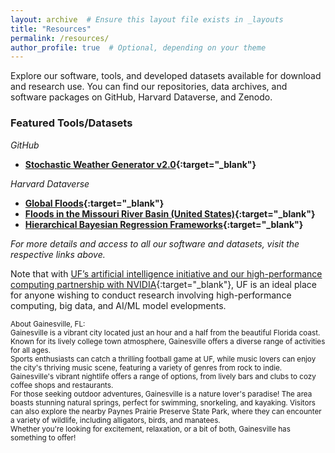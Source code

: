 ```yaml
---
layout: archive  # Ensure this layout file exists in _layouts
title: "Resources"
permalink: /resources/
author_profile: true  # Optional, depending on your theme
---
```


Explore our software, tools, and developed datasets available for download and research use. You can find our repositories, data archives, and software packages on GitHub, Harvard Dataverse, and Zenodo.

### Featured Tools/Datasets

*GitHub*
- **[Stochastic Weather Generator v2.0](https://github.com/nassernajibi/WGEN-v2.0){:target="_blank"}**

*Harvard Dataverse*
- **[Global Floods](https://dataverse.harvard.edu/dataverse/dfo1985to2015){:target="_blank"}**
- **[Floods in the Missouri River Basin (United States)](https://dataverse.harvard.edu/dataverse/MRB){:target="_blank"}**
- **[Hierarchical Bayesian Regression Frameworks](https://dataverse.harvard.edu/dataverse/bayesian){:target="_blank"}**


*For more details and access to all our software and datasets, visit the respective links above.*

Note that with [UF’s artificial intelligence initiative and our high-performance computing partnership with NVIDIA](https://www.rc.ufl.edu/about/hipergator/){:target="_blank"}, UF is an ideal place for anyone wishing to conduct research involving high-performance computing, big data, and AI/ML model evelopments.

<small>
About Gainesville, FL:<br/>
Gainesville is a vibrant city located just an hour and a half from the beautiful Florida coast. Known for its lively college town atmosphere, Gainesville offers a diverse range of activities for all ages.<br/>
Sports enthusiasts can catch a thrilling football game at UF, while music lovers can enjoy the city's thriving music scene, featuring a variety of genres from rock to indie. Gainesville's vibrant nightlife offers a range of options, from lively bars and clubs to cozy coffee shops and restaurants.<br/>
For those seeking outdoor adventures, Gainesville is a nature lover's paradise! The area boasts stunning natural springs, perfect for swimming, snorkeling, and kayaking. Visitors can also explore the nearby Paynes Prairie Preserve State Park, where they can encounter a variety of wildlife, including alligators, birds, and manatees.<br/>
Whether you're looking for excitement, relaxation, or a bit of both, Gainesville has something to offer!<br/>
</small>
